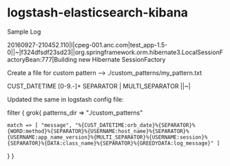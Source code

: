 # logstash-elasticsearch-kibana

Sample Log 

20160927-210452.110|I|cpeg-001.anc.com|test_app-1.5-0||~|f324dfsdf23sd23||org.springframework.orm.hibernate3.LocalSessionFactoryBean:777|Building new Hibernate SessionFactory

Create a file for custom pattern --> ./custom_patterns/my_pattern.txt

CUST_DATETIME [0-9.-]+
SEPARATOR \|
MULTI_SEPARATOR \|\|\~\|


Updated the same in logstash config file:

filter {
  grok{
    patterns_dir => "./custom_patterns"

    match => [ "message", "%{CUST_DATETIME:orb_date}%{SEPARATOR}%{WORD:method}%{SEPARATOR}%{USERNAME:host_name}%{SEPARATOR}%{USERNAME:app_name_version}%{MULTI_SEPARATOR}%{USERNAME:session}%{SEPARATOR}%{DATA:class_name}%{SEPARATOR}%{GREEDYDATA:log_message}" ]

   }
}


